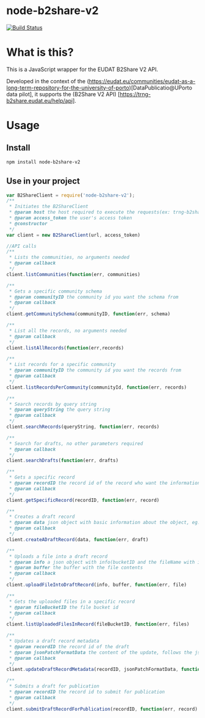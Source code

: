 # node-b2share-v2

[![Build Status](https://travis-ci.org/feup-infolab/node-b2share-v2.svg?branch=master)](https://travis-ci.org/feup-infolab/node-b2share-v2)

# What is this?

This is a JavaScript wrapper for the EUDAT B2Share V2 API.

Developed in the context of the (https://eudat.eu/communities/eudat-as-a-long-term-repository-for-the-university-of-porto)[DataPublicatio@UPorto data pilot], it supports the (B2Share V2 API) [https://trng-b2share.eudat.eu/help/api].

# Usage

## Install

```bash
npm install node-b2share-v2
```

## Use in your project

```javascript
var B2ShareClient = require('node-b2share-v2');
/**
 * Initiates the B2ShareClient
 * @param host the host required to execute the requests(ex: trng-b2share.eudat.eu)
 * @param access_token the user's access token
 * @constructor
 */
var client = new B2ShareClient(url, access_token) 

//API calls
/**
 * Lists the communities, no arguments needed
 * @param callback
 */
client.listCommunities(function(err, communities)

/**
 * Gets a specific community schema
 * @param communityID the community id you want the schema from
 * @param callback
 */
client.getCommunitySchema(communityID, function(err, schema)

/**
 * List all the records, no arguments needed
 * @param callback
 */
client.listAllRecords(function(err,records)

/**
 * List records for a specific community
 * @param communityID the community id you want the records from
 * @param callback
 */
client.listRecordsPerCommunity(communityId, function(err, records)

/**
 * Search records by query string
 * @param queryString the query string
 * @param callback
 */
client.searchRecords(queryString, function(err, records)

/**
 * Search for drafts, no other parameters required
 * @param callback
 */
client.searchDrafts(function(err, drafts)

/**
 * Gets a specific record
 * @param recordID the record id of the record who want the information from
 * @param callback
 */
client.getSpecificRecord(recordID, function(err, record)

/**
 * Creates a draft record
 * @param data json object with basic information about the object, eg: {"titles":[{"title":"TestRest"}], "community":"e9b9792e-79fb-4b07-b6b4-b9c2bd06d095", "open_access":true, "community_specific": {}};
 * @param callback
 */
client.createADraftRecord(data, function(err, draft)

/**
 * Uploads a file into a draft record
 * @param info a json object with info(bucketID and the fileName with its extension) about the file eg: {"bucketID":'547485748754854875fgf', "fileNameWithExt": "testFile.txt"}
 * @param buffer the buffer with the file contents
 * @param callback
 */
client.uploadFileIntoDraftRecord(info, buffer, function(err, file)

/**
 * Gets the uploaded files in a specific record
 * @param fileBucketID the file bucket id
 * @param callback
 */
client.listUploadedFilesInRecord(fileBucketID, function(err, files)

/**
 * Updates a draft record metadata
 * @param recordID the record id of the draft
 * @param jsonPatchFormatData the content of the update, follows the json patch format ex: { "op": "replace", "path": "/titles/0/title", "value": "FINAL" }
 * @param callback
 */
client.updateDraftRecordMetadata(recordID, jsonPatchFormatData, function(err, draft)

/**
 * Submits a draft for publication
 * @param recordID the record id to submit for publication
 * @param callback
 */
client.submitDraftRecordForPublication(recordID, function(err, record)

```




